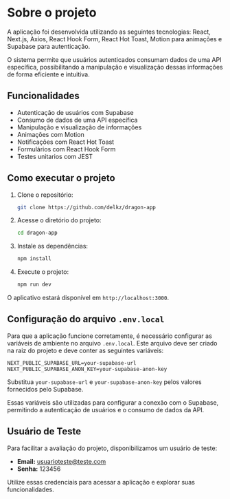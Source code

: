 # Sobre o projeto
A aplicação foi desenvolvida utilizando as seguintes tecnologias: React, Next.js, Axios, React Hook Form, React Hot Toast, Motion para animações e Supabase para autenticação.

O sistema permite que usuários autenticados consumam dados de uma API específica, possibilitando a manipulação e visualização dessas informações de forma eficiente e intuitiva.

## Funcionalidades

- Autenticação de usuários com Supabase
- Consumo de dados de uma API específica
- Manipulação e visualização de informações
- Animações com Motion
- Notificações com React Hot Toast
- Formulários com React Hook Form
- Testes unitarios com JEST

## Como executar o projeto

1. Clone o repositório:
    ```bash
    git clone https://github.com/delkz/dragon-app
    ```
2. Acesse o diretório do projeto:
    ```bash
    cd dragon-app
    ```
3. Instale as dependências:
    ```bash
    npm install
    ```
4. Execute o projeto:
    ```bash
    npm run dev
    ```

O aplicativo estará disponível em `http://localhost:3000`.

## Configuração do arquivo `.env.local`

Para que a aplicação funcione corretamente, é necessário configurar as variáveis de ambiente no arquivo `.env.local`. Este arquivo deve ser criado na raiz do projeto e deve conter as seguintes variáveis:

```env
NEXT_PUBLIC_SUPABASE_URL=your-supabase-url
NEXT_PUBLIC_SUPABASE_ANON_KEY=your-supabase-anon-key
```

Substitua `your-supabase-url` e `your-supabase-anon-key` pelos valores fornecidos pelo Supabase.

Essas variáveis são utilizadas para configurar a conexão com o Supabase, permitindo a autenticação de usuários e o consumo de dados da API.

## Usuário de Teste

Para facilitar a avaliação do projeto, disponibilizamos um usuário de teste:

- **Email:** usuarioteste@teste.com
- **Senha:** 123456

Utilize essas credenciais para acessar a aplicação e explorar suas funcionalidades.